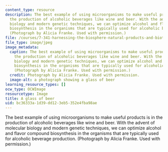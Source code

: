 ```yaml
---
content_type: resource
description: The best example of using microorganisms to make useful products is in
  the production of alcoholic beverages like wine and beer. With the advent of molecular
  biology and modern genetic techniques, we can optimize alcohol and flavor compound
  biosynthesis in the organisms that are typically used for alcoholic beverage production.
  (Photograph by Alicia Franke. Used with permission.)
file: /courses/7-341-harnessing-the-biosphere-natural-products-and-biotechnology-fall-2012/bc36333a1d39dd123eb5352e4fba98ae_7-341f12.jpg
file_type: image/jpeg
image_metadata:
  caption: The best example of using microorganisms to make useful products is in
    the production of alcoholic beverages like wine and beer. With the advent of molecular
    biology and modern genetic techniques, we can optimize alcohol and flavor compound
    biosynthesis in the organisms that are typically used for alcoholic beverage production.
    (Photograph by Alicia Franke. Used with permission.)
  credit: Photograph by Alicia Franke. Used with permission.
  image-alt: a photograph showing a glass of beer
learning_resource_types: []
ocw_type: OCWImage
resourcetype: Image
title: A glass of beer
uid: bc36333a-1d39-dd12-3eb5-352e4fba98ae
---
```

The best example of using microorganisms to make useful products is in the production of alcoholic beverages like wine and beer. With the advent of molecular biology and modern genetic techniques, we can optimize alcohol and flavor compound biosynthesis in the organisms that are typically used for alcoholic beverage production. (Photograph by Alicia Franke. Used with permission.)

